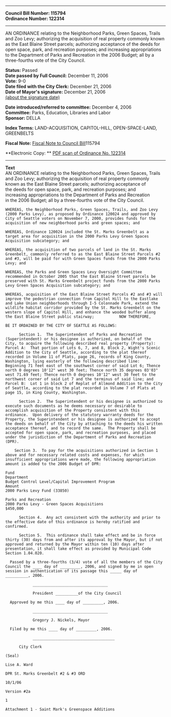 * * * * *  
  
**Council Bill Number: [](#h0)[](#h2)115794**   
**Ordinance Number: 122314**  
  
* * * * *  
  
AN ORDINANCE relating to the Neighborhood Parks, Green Spaces, Trails and Zoo Levy; authorizing the acquisition of real property commonly known as the East Blaine Street parcels; authorizing acceptance of the deeds for open space, park, and recreation purposes; and increasing appropriations to the Department of Parks and Recreation in the 2006 Budget; all by a three-fourths vote of the City Council.  
  
**Status:** Passed   
**Date passed by Full Council:** December 11, 2006   
**Vote:** 9-0   
**Date filed with the City Clerk:** December 21, 2006   
**Date of Mayor's signature:** December 21, 2006   
[(about the signature date)](/~public/approvaldate.htm)   
  
  
**Date introduced/referred to committee:** December 4, 2006   
**Committee:** Parks, Education, Libraries and Labor   
**Sponsor:** DELLA   
  
**Index Terms:** LAND-ACQUISITION, CAPITOL-HILL, OPEN-SPACE-LAND, GREENBELTS  
  
**Fiscal Note:** [Fiscal Note to Council Bill](http://clerk.seattle.gov/~public/fnote/115794.htm)[](#h1)[](#h3)115794  
  
**Electronic Copy: ** [PDF scan of Ordinance No. 122314](/~archives/Ordinances/Ord_122314.pdf)  
  
* * * * *  
  
**Text**  
    AN ORDINANCE relating to the Neighborhood Parks, Green Spaces, Trails  
    and Zoo Levy; authorizing the acquisition of real property commonly  
    known as the East Blaine Street parcels; authorizing acceptance of  
    the deeds for open space, park, and recreation purposes; and  
    increasing appropriations to the Department of Parks and Recreation  
    in the 2006 Budget; all by a three-fourths vote of the City Council.  
  
    WHEREAS, the Neighborhood Parks, Green Spaces, Trails, and Zoo Levy  
    (2000 Parks Levy), as proposed by Ordinance 120024 and approved by  
    City of Seattle voters on November 7, 2000, provides funds for the  
    acquisition of new neighborhood parks and green spaces; and  
  
    WHEREAS, Ordinance 120024 included the St. Marks Greenbelt as a  
    target area for acquisition in the 2000 Parks Levy Green Spaces  
    Acquisition subcategory; and  
  
    WHEREAS, the acquisition of two parcels of land in the St. Marks  
    Greenbelt, commonly referred to as the East Blaine Street Parcels #2  
    and #3, will be paid for with Green Spaces funds from the 2000 Parks  
    Levy; and  
  
    WHEREAS, the Parks and Green Spaces Levy Oversight Committee  
    recommended in October 2005 that the East Blaine Street parcels be  
    preserved with St. Marks Greenbelt project funds from the 2000 Parks  
    Levy Green Spaces Acquisition subcategory; and  
  
    WHEREAS, acquisition of the East Blaine Street Parcels #2 and #3 will  
    improve the pedestrian connection from Capitol Hill to the Eastlake  
    and Lake Union neighborhoods through I-5 Colonnade Park, extend the  
    wildlife habitat corridor provided by the St. Marks Greenbelt on the  
    western slope of Capitol Hill, and enhance the wooded buffer along  
    the East Blaine Street public stairway;           NOW THEREFORE,  
  
    BE IT ORDAINED BY THE CITY OF SEATTLE AS FOLLOWS:  
  
          Section 1.  The Superintendent of Parks and Recreation  
    (Superintendent) or his designee is authorized, on behalf of the  
    City, to acquire the following described real property (Property):  
    Parcel A:  That portion of Lots 6, 7, and 8, Block 2, Wight's Scenic  
    Addition to the City of Seattle, according to the plat thereof  
    recorded in Volume 11 of Plats, page 26, records of King County,  
    Washington, lying easterly of the following described line:  
    Beginning 71 feet east of the southwest corner of said Lot 6; Thence  
    north 0 degrees 10'12" west 30 feet; Thence north 35 degrees 03'03"  
    west 71.69 feet; Thence north 0 degrees 10'12" west 30 feet to the  
    northwest corner of said Lot 7 and the terminus of said line; and  
    Parcel B:  Lot 1 in block 2 of Replat of Allmond Addition to the City  
    of Seattle, according to the plat recorded in Volume 7 of Plats at  
    page 15, in King County, Washington.  
  
          Section 2.  The Superintendent or his designee is authorized to  
    execute such documents as he deems necessary or desirable to  
    accomplish acquisition of the Property consistent with this  
    ordinance.  Upon delivery of the statutory warranty deeds for the  
    Property, the Superintendent or his designee is authorized to accept  
    the deeds on behalf of the City by attaching to the deeds his written  
    acceptance thereof, and to record the same.  The Property shall be  
    accepted for open space, park, and recreation purposes, and placed  
    under the jurisdiction of the Department of Parks and Recreation  
    (DPR).  
  
        Section 3.  To pay for the acquisitions authorized in Section 1  
    above and for necessary related costs and expenses, for which  
    insufficient appropriations were made, the following appropriation  
    amount is added to the 2006 Budget of DPR:  
  
    Fund  
    Department  
    Budget Control Level/Capital Improvement Program  
    Amount  
    2000 Parks Levy Fund (33850)  
  
    Parks and Recreation  
    2000 Parks Levy - Green Spaces Acquisitions  
    $450,000  
  
          Section 4.  Any act consistent with the authority and prior to  
    the effective date of this ordinance is hereby ratified and  
    confirmed.  
  
          Section 5.  This ordinance shall take effect and be in force  
    thirty (30) days from and after its approval by the Mayor, but if not  
    approved and returned by the Mayor within ten (10) days after  
    presentation, it shall take effect as provided by Municipal Code  
    Section 1.04.020.  
  
      Passed by a three-fourths (3/4) vote of all the members of the City  
    Council the ____ day of _________, 2006, and signed by me in open  
    session in authentication of its passage this _____ day of  
    __________, 2006.  
  
                _________________________________  
  
                President __________of the City Council  
  
      Approved by me this ____ day of _________, 2006.  
  
                _________________________________  
  
                Gregory J. Nickels, Mayor  
  
      Filed by me this ____ day of _________, 2006.  
  
                ____________________________________  
  
          City Clerk  
  
    (Seal)  
  
    Lise A. Ward  
  
    DPR St. Marks Greenbelt #2 & #3 ORD  
  
    10/1/06  
  
    Version #2a  
  
    1  
  
    Attachment 1 - Saint Mark's Greenspace Additions  
